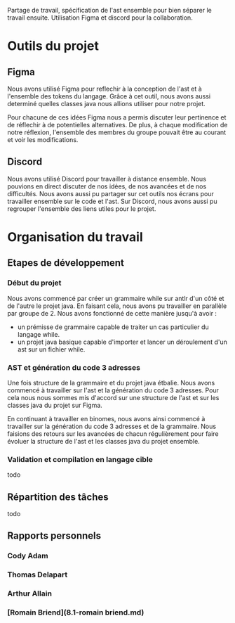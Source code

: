 Partage de travail, spécification de l'ast ensemble pour bien séparer le travail ensuite.
Utilisation Figma et discord pour la collaboration.

# Outils du projet

## Figma

Nous avons utilisé Figma pour reflechir à la conception de l'ast et à l'ensemble des tokens du langage. Grâce à cet outil, nous avons aussi determiné quelles classes java nous allions utiliser pour notre projet.

Pour chacune de ces idées Figma nous a permis discuter leur pertinence et de réflechir à de potentielles alternatives. De plus, à chaque modification de notre réflexion, l'ensemble des membres du groupe pouvait être au courant et voir les modifications.

## Discord

Nous avons utilisé Discord pour travailler à distance ensemble. Nous pouvions en direct discuter de nos idées, de nos avancées et de nos difficultés. Nous avons aussi pu partager sur cet outils nos écrans pour travailler ensemble sur le code et l'ast. Sur Discord, nous avons aussi pu regrouper l'ensemble des liens utiles pour le projet.

# Organisation du travail

## Etapes de développement

### Début du projet

Nous avons commencé par créer un grammaire while sur antlr d'un côté et de l'autre le projet java. En faisant cela, nous avons pu travailler en parallèle par groupe de 2. Nous avons fonctionné de cette manière jusqu'à avoir :
- un prémisse de grammaire capable de traiter un cas particulier du langage while.
- un projet java basique capable d'importer et lancer un déroulement d'un ast sur un fichier while.

### AST et génération du code 3 adresses

Une fois structure de la grammaire et du projet java étbalie. Nous avons commencé à travailler sur l'ast et la génération du code 3 adresses. Pour cela nous nous sommes mis d'accord sur une structure de l'ast et sur les classes java du projet sur Figma. 

En continuant à travailler en binomes, nous avons ainsi commencé à travailler sur la génération du code 3 adresses et de la grammaire. Nous faisions des retours sur les avancées de chacun régulièrement pour faire évoluer la structure de l'ast et les classes java du projet ensemble.

### Validation et compilation en langage cible

todo


## Répartition des tâches

todo

## Rapports personnels

### Cody Adam

### Thomas Delapart

### Arthur Allain

### [Romain Briend](8.1-romain briend.md)